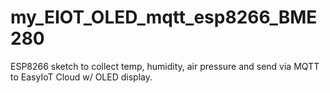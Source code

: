 # my_EIOT_OLED_mqtt_esp8266_BME280
ESP8266 sketch to collect temp, humidity, air pressure and send via MQTT to EasyIoT Cloud w/ OLED display.
